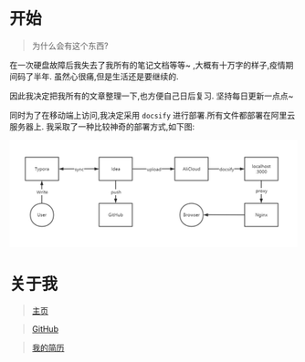 # 开始
> 为什么会有这个东西?

在一次硬盘故障后我失去了我所有的笔记文档等等~ ,大概有十万字的样子,疫情期间码了半年. 虽然心很痛,但是生活还是要继续的.

因此我决定把我所有的文章整理一下,也方便自己日后复习. 坚持每日更新一点点~

同时为了在移动端上访问,我决定采用 `docsify`  进行部署.所有文件都部署在阿里云服务器上. 我采取了一种比较神奇的部署方式,如下图:

![image-20200923214209592](readme.assets/image-20200923214209592.png)

# 关于我
> [主页](https://www.bupt.site/)

> [GitHub](https://github.com/wangzhigang1999)


> [我的简历](https://www.bupt.site)

